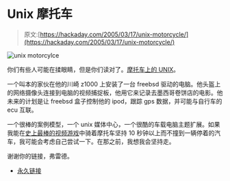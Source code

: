 # Unix 摩托车

> 原文:[https://hackaday.com/2005/03/17/unix-motorcycle/](https://hackaday.com/2005/03/17/unix-motorcycle/)

![unix motorcylce](../Images/be88ff39922614fd972757c6920fc386.png)

你们有些人可能在揉眼睛，但是你们读对了。[摩托车上的 UNIX](http://bike.owns.com/)。

一个叫本的家伙在他的川崎 z1000 上安装了一台 freebsd 驱动的电脑。他头盔上的网络摄像头连接到电脑的视频捕捉板，他用它来记录去墨西哥卷饼店的电影。他未来的计划是让 freebsd 盒子控制他的 ipod，跟踪 gps 数据，并可能与自行车的 ecu 互联。

一个很棒的案例模型，一个 unix 媒体中心，一个很酷的车载电脑主题扩展。如果我能在[史上最棒的视频游戏](http://www.joystiq.com/entry/8388529185239375/)中骑着摩托车坚持 10 秒钟以上而不撞到一辆停着的汽车，我可能会考虑自己尝试一下。在那之前，我想我会坚持走。

谢谢你的链接，弗雷德。

*   [永久链接](http://bike.owns.com/)